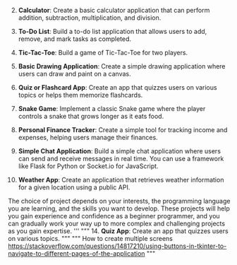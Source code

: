 2. **Calculator**: Create a basic calculator application that can perform addition, subtraction, multiplication, and division.

3. **To-Do List**: Build a to-do list application that allows users to add, remove, and mark tasks as completed.

9. **Tic-Tac-Toe**: Build a game of Tic-Tac-Toe for two players.

12. **Basic Drawing Application**: Create a simple drawing application where users can draw and paint on a canvas.

14. **Quiz or Flashcard App**: Create an app that quizzes users on various topics or helps them memorize flashcards.

18. **Snake Game**: Implement a classic Snake game where the player controls a snake that grows longer as it eats food.

19. **Personal Finance Tracker**: Create a simple tool for tracking income and expenses, helping users manage their finances.

6. **Simple Chat Application**: Build a simple chat application where users can send and receive messages in real time. You can use a framework like Flask for Python or Socket.io for JavaScript.

7. **Weather App**: Create an application that retrieves weather information for a given location using a public API.

The choice of project depends on your interests, the programming language you are learning, and the skills you want to develop. These projects will help you gain experience and confidence as a beginner programmer, and you can gradually work your way up to more complex and challenging projects as you gain expertise.
'''
"""
14. **Quiz App**: Create an app that quizzes users on various topics.
"""
"""
How to create multiple screens
https://stackoverflow.com/questions/14817210/using-buttons-in-tkinter-to-navigate-to-different-pages-of-the-application
"""
